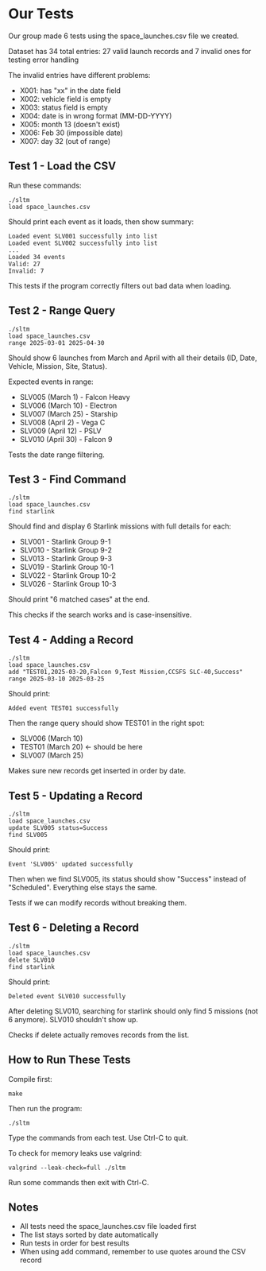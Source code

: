 # Our Tests

Our group made 6 tests using the space_launches.csv file we created.

Dataset has 34 total entries: 27 valid launch records and 7 invalid ones for testing error handling

The invalid entries have different problems:
- X001: has "xx" in the date field
- X002: vehicle field is empty
- X003: status field is empty
- X004: date is in wrong format (MM-DD-YYYY)
- X005: month 13 (doesn't exist)
- X006: Feb 30 (impossible date)
- X007: day 32 (out of range)

## Test 1 - Load the CSV

Run these commands:
```
./sltm
load space_launches.csv
```

Should print each event as it loads, then show summary:
```
Loaded event SLV001 successfully into list
Loaded event SLV002 successfully into list
...
Loaded 34 events
Valid: 27
Invalid: 7
```

This tests if the program correctly filters out bad data when loading.

## Test 2 - Range Query
```
./sltm
load space_launches.csv
range 2025-03-01 2025-04-30
```

Should show 6 launches from March and April with all their details (ID, Date, Vehicle, Mission, Site, Status).

Expected events in range:
- SLV005 (March 1) - Falcon Heavy
- SLV006 (March 10) - Electron
- SLV007 (March 25) - Starship
- SLV008 (April 2) - Vega C
- SLV009 (April 12) - PSLV
- SLV010 (April 30) - Falcon 9

Tests the date range filtering.

## Test 3 - Find Command
```
./sltm
load space_launches.csv
find starlink
```

Should find and display 6 Starlink missions with full details for each:
- SLV001 - Starlink Group 9-1
- SLV010 - Starlink Group 9-2
- SLV013 - Starlink Group 9-3
- SLV019 - Starlink Group 10-1
- SLV022 - Starlink Group 10-2
- SLV026 - Starlink Group 10-3

Should print "6 matched cases" at the end.

This checks if the search works and is case-insensitive.

## Test 4 - Adding a Record
```
./sltm
load space_launches.csv
add "TEST01,2025-03-20,Falcon 9,Test Mission,CCSFS SLC-40,Success"
range 2025-03-10 2025-03-25
```

Should print:
```
Added event TEST01 successfully
```

Then the range query should show TEST01 in the right spot:
- SLV006 (March 10)
- TEST01 (March 20) <- should be here
- SLV007 (March 25)

Makes sure new records get inserted in order by date.

## Test 5 - Updating a Record
```
./sltm
load space_launches.csv
update SLV005 status=Success
find SLV005
```

Should print:
```
Event 'SLV005' updated successfully
```

Then when we find SLV005, its status should show "Success" instead of "Scheduled". Everything else stays the same.

Tests if we can modify records without breaking them.

## Test 6 - Deleting a Record
```
./sltm
load space_launches.csv
delete SLV010
find starlink
```

Should print:
```
Deleted event SLV010 successfully
```

After deleting SLV010, searching for starlink should only find 5 missions (not 6 anymore). SLV010 shouldn't show up.

Checks if delete actually removes records from the list.

## How to Run These Tests

Compile first:
```
make
```

Then run the program:
```
./sltm
```

Type the commands from each test. Use Ctrl-C to quit.

To check for memory leaks use valgrind:
```
valgrind --leak-check=full ./sltm
```

Run some commands then exit with Ctrl-C.

## Notes

- All tests need the space_launches.csv file loaded first
- The list stays sorted by date automatically
- Run tests in order for best results
- When using add command, remember to use quotes around the CSV record

